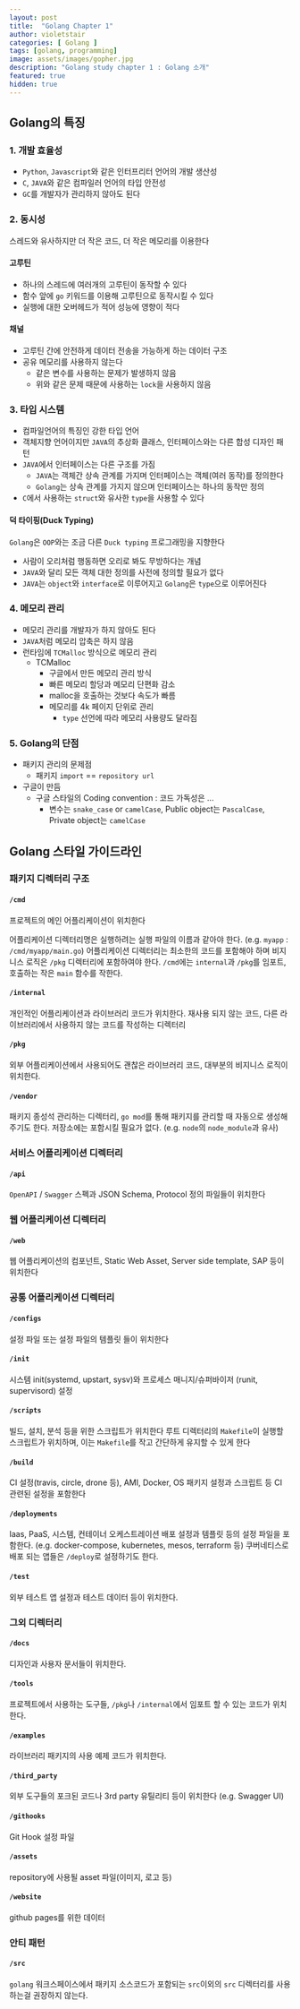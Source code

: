 ```yaml
---
layout: post
title:  "Golang Chapter 1"
author: violetstair
categories: [ Golang ]
tags: [golang, programming]
image: assets/images/gopher.jpg
description: "Golang study chapter 1 : Golang 소개"
featured: true
hidden: true
---
```


## Golang의 특징

### 1. 개발 효율성

* `Python`, `Javascript`와 같은 인터프리터 언어의 개발 생산성
* `C`, `JAVA`와 같은 컴파일러 언어의 타입 안전성
* `GC`를 개발자가 관리하지 않아도 된다

### 2. 동시성

스레드와 유사하지만 더 작은 코드, 더 작은 메모리를 이용한다

#### 고루틴

* 하나의 스레드에 여러개의 고루틴이 동작할 수 있다
* 함수 앞에 `go` 키워드를 이용해 고루틴으로 동작시킬 수 있다
* 실행에 대한 오버헤드가 적어 성능에 영향이 적다

#### 채널

* 고루틴 간에 안전하게 데이터 전송을 가능하게 하는 데이터 구조
* 공유 메모리를 사용하지 않는다
  * 같은 변수를 사용하는 문제가 발생하지 않음
  * 위와 같은 문제 때문에 사용하는 `lock`을 사용하지 않음

### 3. 타입 시스템

* 컴파일언어의 특징인 강한 타입 언어
* 객체지향 언어이지만 `JAVA`의 추상화 클래스, 인터페이스와는 다른 합성 디자인 패턴
* `JAVA`에서 인터페이스는 다른 구조를 가짐
  * `JAVA`는 객체간 상속 관계를 가지며 인터페이스는 객체(여러 동작)를 정의한다
  * `Golang`는 상속 관계를 가지지 않으며 인터페이스는 하나의 동작만 정의
* `C`에서 사용하는 `struct`와 유사한 `type`을 사용할 수 있다

#### 덕 타이핑(Duck Typing)

`Golang`은 `OOP`와는 조금 다른 `Duck typing` 프로그래밍을 지향한다

* 사람이 오리처럼 행동하면 오리로 봐도 무방하다는 개념
* `JAVA`와 달리 모든 객체 대한 정의를 사전에 정의할 필요가 없다
* `JAVA`는 `object`와 `interface`로 이루어지고 `Golang`은 `type`으로 이루어진다

### 4. 메모리 관리

* 메모리 관리를 개발자가 하지 않아도 된다
* `JAVA`처럼 메모리 압축은 하지 않음
* 런타임에 `TCMalloc` 방식으로 메모리 관리
  * TCMalloc
    * 구글에서 만든 메모리 관리 방식
    * 빠른 메모리 할당과 메모리 단편화 감소
    * malloc을 호출하는 것보다 속도가 빠름
    * 메모리를 4k 페이지 단위로 관리
      * `type` 선언에 따라 메모리 사용량도 달라짐

### 5. Golang의 단점

* 패키지 관리의 문제점
  * 패키지 `import` == `repository url`
* 구글이 만듬
  * 구글 스타일의 Coding convention : 코드 가독성은 ...
    * 변수는 `snake_case` or `camelCase`, Public object는 `PascalCase`, Private object는 `camelCase`

## Golang 스타일 가이드라인

### 패키지 디렉터리 구조

#### `/cmd`

프로젝트의 메인 어플리케이션이 위치한다

어플리케이션 디렉터리명은 실행하려는 실행 파일의 이름과 같아야 한다. (e.g. `myapp` : `/cmd/myapp/main.go`)
어플리케이션 디렉터리는 최소한의 코드를 포함해야 하며 비지니스 로직은 `/pkg` 디렉터리에 포함하여야 한다.
`/cmd`에는 `internal`과 `/pkg`를 임포트, 호출하는 작은 `main` 함수를 작한다.

#### `/internal`

개인적인 어플리케이션과 라이브러리 코드가 위치한다.
재사용 되지 않는 코드, 다른 라이브러리에서 사용하지 않는 코드를 작성하는 디렉터리

#### `/pkg`

외부 어플리케이션에서 사용되어도 괜찮은 라이브러리 코드, 대부분의 비지니스 로직이 위치한다.

#### `/vendor`

패키지 종성석 관리하는 디렉터리, `go mod`를 통해 패키지를 관리할 때 자동으로 생성해 주기도 한다.
저장소에는 포함시킬 필요가 없다.
(e.g. `node`의 `node_module`과 유사)

### 서비스 어플리케이션 디렉터리

#### `/api`

`OpenAPI` / `Swagger` 스펙과 JSON Schema, Protocol 정의 파일들이 위치한다

### 웹 어플리케이션 디렉터리

#### `/web`

웹 어플리케이션의 컴포넌트, Static Web Asset, Server side template, SAP 등이 위치한다

### 공통 어플리케이션 디렉터리

#### `/configs`

설정 파일 또는 설정 파일의 템플릿 들이 위치한다

#### `/init`

시스템 init(systemd, upstart, sysv)와 프로세스 매니지/슈퍼바이저 (runit, supervisord) 설정

#### `/scripts`

빌드, 설치, 분석 등을 위한 스크립트가 위치한다
루트 디렉터리의 `Makefile`이 실행할 스크립트가 위치하며, 이는 `Makefile`를 작고 간단하게 유지할 수 있게 한다

#### `/build`

CI 설정(travis, circle, drone 등), AMI, Docker, OS 패키지 설정과 스크립트 등 CI 관련된 설정을 포함한다

#### `/deployments`

Iaas, PaaS, 시스템, 컨테이너 오케스트레이션 배포 설정과 템플릿 등의 설정 파일을 포함한다.
(e.g. docker-compose, kubernetes, mesos, terraform 등)
쿠버네티스로 배포 되는 앱들은 `/deploy`로 설정하기도 한다.

#### `/test`

외부 테스트 앱 설정과 테스트 데이터 등이 위치한다.

### 그외 디렉터리

#### `/docs`

디자인과 사용자 문서들이 위치한다.

#### `/tools`

프로젝트에서 사용하는 도구들, `/pkg`나 `/internal`에서 임포트 할 수 있는 코드가 위치한다.

#### `/examples`

라이브러리 패키지의 사용 예제 코드가 위치한다.

#### `/third_party`

외부 도구들의 포크된 코드나 3rd party 유틸리티 등이 위치한다 (e.g. Swagger UI)

#### `/githooks`

Git Hook 설정 파일

#### `/assets`

repository에 사용될 asset 파일(이미지, 로고 등)

#### `/website`

github pages를 위한 데이터

### 안티 패턴

#### `/src`

`golang` 워크스페이스에서 패키지 소스코드가 포함되는 `src`이외의 `src` 디렉터리를 사용하는걸 권장하지 않는다.
